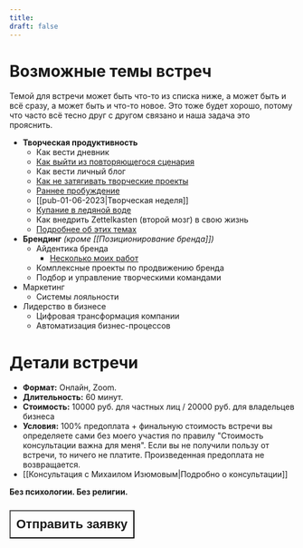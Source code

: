 ```yaml
---
title: 
draft: false
---
```


# Возможные темы встреч

Темой для встречи может быть что-то из списка ниже, а может быть и всё сразу, а может быть и что-то новое. Это тоже будет хорошо, потому что часто всё тесно друг с другом связано и наша задача это прояснить.

- **Творческая продуктивность**
	- Как вести дневник
	- [Как выйти из повторяющегося сценария](https://t.me/izumov/310)
	- Как вести личный блог
	- [Как не затягивать творческие проекты](https://t.me/izumov/192)
	- [Раннее пробуждение](https://t.me/izumov/217)
	- [[pub-01-06-2023|Творческая неделя]]
	- [Купание в ледяной воде](https://t.me/izumov/273)
	- Как внедрить Zettelkasten (второй мозг) в свою жизнь
	- [Подробнее об этих темах](https://t.me/izumov/384)
- **Брендинг** _(кроме [[Позиционирование бренда]])_
	- Айдентика бренда
		- [Несколько моих работ](https://www.behance.net/mihailizumov/projects)
	- Комплексные проекты по продвижению бренда
	- Подбор и управление творческими командами
- Маркетинг
	- Системы лояльности
- Лидерство в бизнесе
	- Цифровая трансформация компании
	- Автоматизация бизнес-процессов
# Детали встречи
- **Формат:** Онлайн, Zoom.
- **Длительность:** 60 минут.
- **Стоимость:** 10000 руб. для частных лиц / 20000 руб. для владельцев бизнеса
- **Условия:** 100% предоплата + финальную стоимость встречи вы определяете сами без моего участия по правилу "Стоимость консультации важна для меня". Если вы не получили пользу от встречи, то ничего не платите. Произведенная предоплата не возвращается.
- [[Консультация с Михаилом Изюмовым|Подробно о консультации]]

**Без психологии. Без религии.**

 <div style="display: flex; justify-content: left; cursor: pointer;"> <a href="https://airtable.com/approfG95BL8XenCk/pagpfCZRDbBHEBdTG/form" target="_blank"> <button style=" font-size: 22px; padding: 10px; height: fit-content; margin-top: 10px; margin-bottom: 40px; background: var(--text-accent); font-weight: 600; color: var(--text-on-accent); ">Отправить заявку</button> </a></div> 
 